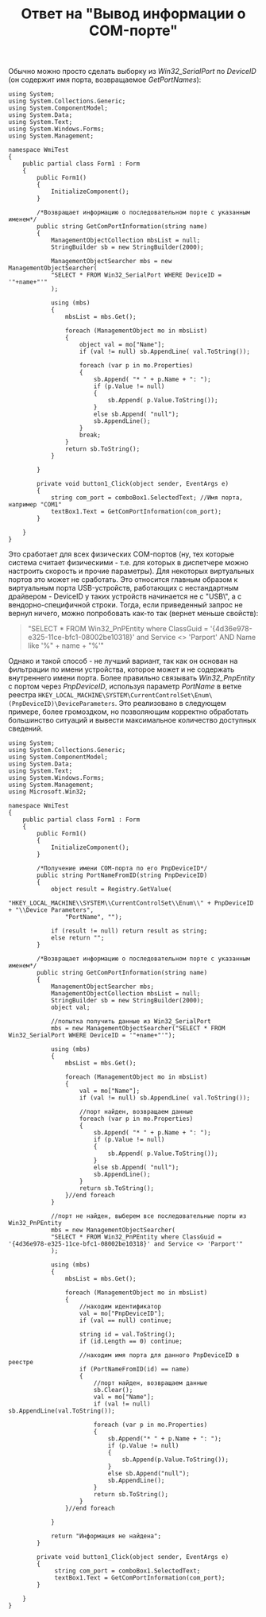 ﻿---
title: "Ответ на \"Вывод информации о COM-порте\""
se.owner.user_id: 240512
se.owner.display_name: "MSDN.WhiteKnight"
se.owner.link: "https://ru.stackoverflow.com/users/240512/msdn-whiteknight"
se.answer_id: 798312
se.question_id: 798054
se.post_type: answer
se.is_accepted: True
---
<p>Обычно можно просто сделать выборку из <em>Win32_SerialPort</em> по <em>DeviceID</em> (он содержит имя порта, возвращаемое <em>GetPortNames</em>):</p>

<pre><code>using System;
using System.Collections.Generic;
using System.ComponentModel;
using System.Data;
using System.Text;
using System.Windows.Forms;
using System.Management;

namespace WmiTest
{
    public partial class Form1 : Form
    {
        public Form1()
        {
            InitializeComponent();
        }        

        /*Возвращает информацию о последовательном порте с указанным именем*/
        public string GetComPortInformation(string name)
        {
            ManagementObjectCollection mbsList = null;
            StringBuilder sb = new StringBuilder(2000);            

            ManagementObjectSearcher mbs = new ManagementObjectSearcher(
            "SELECT * FROM Win32_SerialPort WHERE DeviceID = '"+name+"'"
            );

            using (mbs)
            {
                mbsList = mbs.Get();

                foreach (ManagementObject mo in mbsList)
                {
                    object val = mo["Name"];
                    if (val != null) sb.AppendLine( val.ToString());

                    foreach (var p in mo.Properties)
                    {
                        sb.Append( "* " + p.Name + ": ");
                        if (p.Value != null)
                        {
                            sb.Append( p.Value.ToString());
                        }
                        else sb.Append( "null");
                        sb.AppendLine();
                    }
                    break;
                }
                return sb.ToString();
            }

        }

        private void button1_Click(object sender, EventArgs e)
        {
            string com_port = comboBox1.SelectedText; //Имя порта, например "COM1"
            textBox1.Text = GetComPortInformation(com_port);
        }

    }
}
</code></pre>

<p>Это сработает для всех физических COM-портов (ну, тех которые система считает физическими - т.е. для которых в диспетчере можно настроить скорость и прочие параметры). Для некоторых виртуальных портов это может не сработать. Это относится главным образом к виртуальным порта USB-устройств, работающих с нестандартным драйвером - DeviceID у таких устройств начинается не с "USB\", а с вендорно-специфичной строки. Тогда, если приведенный запрос не вернул ничего, можно попробовать как-то так (вернет меньше свойств):</p>

<blockquote>
  <p>"SELECT * FROM Win32_PnPEntity where ClassGuid = '{4d36e978-e325-11ce-bfc1-08002be10318}' and Service &lt;> 'Parport' AND Name like '%" + name + "%'"</p>
</blockquote>

<p>Однако и такой способ - не лучший вариант, так как он основан на фильтрации по имени устройства, которое может и не содержать внутреннего имени порта. Более правильно связывать <em>Win32_PnpEntity</em> с портом через <em>PnpDeviceID</em>, используя параметр <em>PortName</em> в ветке реестра <code>HKEY_LOCAL_MACHINE\SYSTEM\CurrentControlSet\Enum\(PnpDeviceID)\DeviceParameters</code>. Это реализовано в следующем примере, более громоздком, но позволяющим корректно обработать большинство ситуаций и вывести максимальное количество доступных сведений.</p>

<pre><code>using System;
using System.Collections.Generic;
using System.ComponentModel;
using System.Data;
using System.Text;
using System.Windows.Forms;
using System.Management;
using Microsoft.Win32;

namespace WmiTest
{
    public partial class Form1 : Form
    {
        public Form1()
        {
            InitializeComponent();
        }

        /*Получение имени COM-порта по его PnpDeviceID*/
        public string PortNameFromID(string PnpDeviceID)
        {
            object result = Registry.GetValue(
                "HKEY_LOCAL_MACHINE\\SYSTEM\\CurrentControlSet\\Enum\\" + PnpDeviceID + "\\Device Parameters",
                "PortName", "");

            if (result != null) return result as string;
            else return "";
        }

        /*Возвращает информацию о последовательном порте с указанным именем*/
        public string GetComPortInformation(string name)
        {
            ManagementObjectSearcher mbs;
            ManagementObjectCollection mbsList = null;
            StringBuilder sb = new StringBuilder(2000);
            object val;

            //попытка получить данные из Win32_SerialPort
            mbs = new ManagementObjectSearcher("SELECT * FROM Win32_SerialPort WHERE DeviceID = '"+name+"'");

            using (mbs)
            {
                mbsList = mbs.Get();

                foreach (ManagementObject mo in mbsList)
                {
                    val = mo["Name"];
                    if (val != null) sb.AppendLine( val.ToString());

                    //порт найден, возвращаем данные
                    foreach (var p in mo.Properties)
                    {
                        sb.Append( "* " + p.Name + ": ");
                        if (p.Value != null)
                        {
                            sb.Append( p.Value.ToString());
                        }
                        else sb.Append( "null");
                        sb.AppendLine();
                    }
                    return sb.ToString();
                }//end foreach                       
            }

            //порт не найден, выберем все последовательные порты из Win32_PnPEntity
            mbs = new ManagementObjectSearcher(
            "SELECT * FROM Win32_PnPEntity where ClassGuid = '{4d36e978-e325-11ce-bfc1-08002be10318}' and Service &lt;&gt; 'Parport'"
            );

            using (mbs)
            {
                mbsList = mbs.Get();

                foreach (ManagementObject mo in mbsList)                
                {
                    //находим идентификатор
                    val = mo["PnpDeviceID"];
                    if (val == null) continue;

                    string id = val.ToString();
                    if (id.Length == 0) continue;

                    //находим имя порта для данного PnpDeviceID в реестре
                    if (PortNameFromID(id) == name)
                    {
                        //порт найден, возвращаем данные
                        sb.Clear();
                        val = mo["Name"];
                        if (val != null) sb.AppendLine(val.ToString());

                        foreach (var p in mo.Properties)
                        {
                            sb.Append("* " + p.Name + ": ");
                            if (p.Value != null)
                            {
                                sb.Append(p.Value.ToString());
                            }
                            else sb.Append("null");
                            sb.AppendLine();
                        }
                        return sb.ToString();
                    }                    
                }//end foreach          

            }

            return "Информация не найдена";
        }

        private void button1_Click(object sender, EventArgs e)
        {
             string com_port = comboBox1.SelectedText; 
             textBox1.Text = GetComPortInformation(com_port); 
        }

    }
}
</code></pre>
